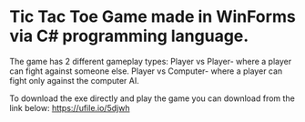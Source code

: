 # Tic Tac Toe Game made in WinForms via C# programming language.
The game has 2 different gameplay types:
Player vs Player- where a player can fight against someone else.
Player vs Computer- where a player can fight only against the computer AI.

To download the exe directly and play the game you can download from the link below:
https://ufile.io/5djwh
